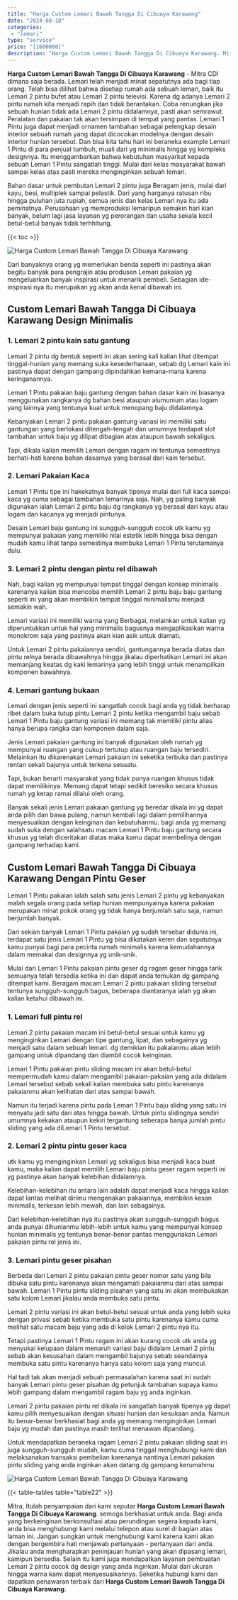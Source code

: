 ```yaml
---
title: "Harga Custom Lemari Bawah Tangga Di Cibuaya Karawang"
date: "2024-08-18"
categories:
 - "lemari"
type: "service"
price: "[1600000]"
description: "Harga Custom Lemari Bawah Tangga Di Cibuaya Karawang. Mitra, Itulah penyampaian dari kami seputar **Harga Custom Lemari Bawah Tangga Di Cibuaya Karawang**. s..."
---
```


**Harga Custom Lemari Bawah Tangga Di Cibuaya Karawang** - Mitra CDI dimana saja berada. Lemari telah menjadi minat sepatutnya ada bagi tiap orang. Telah bisa dilihat bahwa disetiap rumah ada sebuah lemari, baik itu Lemari 2 pintu bufet atau Lemari 2 pintu televisi. Karena dg adanya Lemari 2 pintu rumah kita menjadi rapih dan tidak berantakan. Coba renungkan jika sebuah hunian tidak ada Lemari 2 pintu didalamnya, pasti akan semrawut. Peralatan dan pakaian tak akan tersimpan di tempat yang pantas. Lemari 1 Pintu juga dapat menjadi ornamen tambahan sebagai pelengkap desain interior sebuah rumah yang dapat dicocokan modelnya dengan desain interior hunian tersebut. Dan bisa kita tahu hari ini beraneka example Lemari 1 Pintu di para penjual tumbuh, muali dari yg minimalis hingga yg kompleks designnya. Itu menggambarkan bahwa kebutuhan masyarkat kepada sebuah Lemari 1 Pintu sangatlah tinggi. Mulai dari kelas masyarakat bawah sampai kelas atas pasti mereka menginginkan sebuah lemari.

Bahan dasar untuk pembutan Lemari 2 pintu juga Beragam jenis, mulai dari kayu, besi, multiplek sampai pelastik. Dari yang harganya ratusan ribu hingga puluhan juta rupiah, semua jenis dan kelas Lemari nya itu ada peminatnya. Perusahaan yg memproduksi lemaripun semakin hari kian banyak, belum lagi jasa layanan yg perorangan dan usaha sekala kecil betul-betul banyak tidak terhhitung.

{{< toc >}}

![Harga Custom Lemari Bawah Tangga Di Cibuaya Karawang](/images/mebel/lemari-umum-009.jpg)

Dari banyaknya orang yg memerlukan benda seperti ini pastinya akan begitu banyak para pengrajin atau produsen Lemari pakaian yg mengeluarkan banyak inspirasi untuk menarik pembeli. Sebagian ide-inspirasi nya itu merupakan yg akan anda kenal dibawah ini.

## Custom Lemari Bawah Tangga Di Cibuaya Karawang Design Minimalis

### 1\. Lemari 2 pintu kain satu gantung

Lemari 2 pintu dg bentuk seperti ini akan sering kali kalian lihat ditempat tinggal-hunian yang memang suka kesederhanaan, sebab dg Lemari kain ini pastinya dapat dengan gampang dipindahkan kemana-mana karena keringanannya.

Lemari 1 Pintu pakaian baju gantung dengan bahan dasar kain ini biasanya menggunakan rangkanya dg bahan besi ataupun alumunium atau logam yang lainnya yang tentunya kuat untuk menopang baju didalamnya.

Kebanyakan Lemari 2 pintu pakaian gantung variasi ini memiliki satu gantungan yang berlokasi ditengah-tengah dan umumnya terdapat slot tambahan untuk baju yg dilipat dibagian atas ataupun bawah sekaligus.

Tapi, dikala kalian memilih Lemari dengan ragam ini tentunya semestinya berhati-hati karena bahan dasarnya yang berasal dari kain tersebut.

### 2\. Lemari Pakaian Kaca

Lemari 1 Pintu tipe ini hakekatnya banyak tipenya mulai dari full kaca sampai kaca yg cuma sebagai tambahan lemarinya saja. Nah, yg paling banyak digunakan ialah Lemari 2 pintu baju dg rangkanya yg berasal dari kayu atau logam dan kacanya yg menjadi pintunya.

Desain Lemari baju gantung ini sungguh-sungguh cocok utk kamu yg mempunyai pakaian yang memiliki nilai estetik lebih hingga bisa dengan mudah kamu lihat tanpa semestinya membuka Lemari 1 Pintu terutamanya dulu.

### 3\. Lemari 2 pintu dengan pintu rel dibawah

Nah, bagi kalian yg mempunyai tempat tinggal dengan konsep minimalis karenanya kalian bisa mencoba memilih Lemari 2 pintu baju baju gantung seperti ini yang akan membikin tempat tinggal minimalismu menjadi semakin wah.

Lemari variasi ini memiliki warna yang Berbagai, melainkan untuk kalian yg diperuntukkan untuk hal yang minimalis bagusnya mengaplikasikan warna monokrom saja yang pastinya akan kian asik untuk diamati.

Untuk Lemari 2 pintu pakaiannya sendiri, gantungannya berada diatas dan pintu relnya berada dibawahnya hingga jikalau diperhatikan Lemari ini akan memanjang keatas dg kaki lemarinya yang lebih tinggi untuk menampilkan komponen bawahnya.

### 4\. Lemari gantung bukaan

Lemari dengan jenis seperti ini sangatlah cocok bagi anda yg tidak berharap ribet dalam buka tutup pintu Lemari 2 pintu ketika mengambil baju sebab Lemari 1 Pintu baju gantung variasi ini memang tak memiliki pintu alias hanya berupa rangka dan komponen dalam saja.

Jenis Lemari pakaian gantung ini banyak digunakan oleh rumah yg mempunyai ruangan yang cukup tertutup atau ruangan baju tersediri. Melainkan itu dikarenakan Lemari pakaian ini seketika terbuka dan pastinya rentan sekali bajunya untuk terkena sesuatu.

Tapi, bukan berarti masyarakat yang tidak punya ruangan khusus tidak dapat memilikinya. Memang dapat tetapi sedikit beresiko secara khusus rumah yg kerap ramai dilalui oleh orang.

Banyak sekali jenis Lemari pakaian gantung yg beredar dikala ini yg dapat anda pilih dan bawa pulang, namun kembali lagi dalam pemilihannya menyesuaikan dengan keinginan dan kebutuhanmu. bagi anda yg memang sudah suka dengan salahsatu macam Lemari 1 Pintu baju gantung secara khusus yg telah diceritakan diatas maka kamu dapat membelinya dengan gampang terhadap kami.

## Custom Lemari Bawah Tangga Di Cibuaya Karawang Dengan Pintu Geser

Lemari 1 Pintu pakaian ialah salah satu jenis Lemari 2 pintu yg kebanyakan malah segala orang pada setiap hunian mempunyainya karena pakaian merupakan minat pokok orang yg tidak hanya berjumlah satu saja, namun berjumlah banyak.

Dari sekian banyak Lemari 1 Pintu pakaian yg sudah tersebar didunia ini, terdapat satu jenis Lemari 1 Pintu yg bisa dikatakan keren dan sepatutnya kamu punyai bagi para pecinta rumah minimalis karena kemudahannya dalam memakai dan designnya yg unik-unik.

Mulai dari Lemari 1 Pintu pakaian pintu geser dg ragam geser hingga tarik semuanya telah tersedia ketika ini dan dapat anda temukan dg gampang ditempat kami. Beragam macam Lemari 2 pintu pakaian sliding tersebut tentunya sungguh-sungguh bagus, beberapa diantaranya ialah yg akan kalian ketahui dibawah ini.

### 1\. Lemari full pintu rel

Lemari 2 pintu pakaian macam ini betul-betul sesuai untuk kamu yg menginginkan Lemari dengan tipe gantung, lipat, dan sebagainya yg menjadi satu dalam sebuah lemari. dg demikian itu pakaianmu akan lebih gampang untuk dipandang dan diambil cocok keinginan.

Lemari 1 Pintu pakaian pintu sliding macam ini akan betul-betul mempermudah kamu dalam mengambil pakaian-pakaian yang ada didalam Lemari tersebut sebab sekali kalian membuka satu pintu karenanya pakaianmu akan kelihatan dari atas sampai bawah.

Namun itu terjadi karena pintu pada Lemari 1 Pintu baju slidng yang satu ini menyatu jadi satu dari atas hingga bawah. Untuk pintu slidingnya sendiri umumnya kekakan ataupun kekiri tergantung seberapa banya jumlah pintu sliding yang ada diLemari 1 Pintu tersebut.

### 2\. Lemari 2 pintu pintu geser kaca

utk kamu yg menginginkan Lemari yg sekaligus bisa menjadi kaca buat kamu, maka kalian dapat memilih Lemari baju pintu geser ragam seperti ini yg pastinya akan banyak kelebihan didalamnya.

Kelebihan-kelebihan itu antara lain adalah dapat menjadi kaca hingga kalian dapat lantas melihat dirimu mengenakan pakaiannya, membikin kesan minimalis, terkesan lebih mewah, dan lain sebagainya.

Dari kelebihan-kelebihan nya itu pastinya akan sungguh-sungguh bagus anda punyai dihunianmu lebih-lebih untuk kamu yang mempunyai konsep hunian minimalis yg tentunya benar-benar pantas menggunakan Lemari pakaian pintu rel jenis ini.

### 3\. Lemari pintu geser pisahan

Berbeda dari Lemari 2 pintu pakaian pintu geser nomor satu yang bila dibuka satu pintu karenanya akan mengamati pakaianmu dari atas sampai bawah. Lemari 1 Pintu pintu sliding pisahan yang satu ini akan membukakan satu kolom Lemari jikalau anda membuka satu pintu.

Lemari 2 pintu variasi ini akan betul-betul sesuai untuk anda yang lebih suka dengan privasi sebab ketika membuka satu pintu karenanya kamu cuma melihat satu macam baju yang ada di kolok Lemari 2 pintu nya itu.

Tetapi pastinya Lemari 1 Pintu ragam ini akan kurang cocok utk anda yg menyukai kelupaan dalam menaruh variasi baju didalam Lemari 2 pintu sebab akan kesusahan dalam mengambil bajunya sebab seandainya membuka satu pintu karenanya hanya satu kolom saja yang muncul.

Hal tadi tak akan menjadi sebuah permasalahan karena saat ini sudah banyak Lemari pintu geser pisahan dg petunjuk tambahan supaya kamu lebih gampang dalam mengambil ragam baju yg anda inginkan.

Lemari 2 pintu pakaian pintu rel dikala ini sangatlah banyak tipenya yg dapat kamu pilih menyesuaikan dengan situasi hunian dan kesukaan anda. Namun itu benar-benar berkhasiat bagi anda yg memang menginginkan Lemari baju yg mudah dan pastinya masih terlihat menawan dipandang.

Untuk mendapatkan beraneka ragam Lemari 2 pintu pakaian sliding saat ini juga sungguh-sungguh mudah, kamu cuma tinggal menghubungi kami dan melaksanakan transaksi pembelian karenanya nantinya Lemari pakaian pintu sliding yang anda inginkan akan datang dg gampang kerumahmu

![Harga Custom Lemari Bawah Tangga Di Cibuaya Karawang](/images/mebel/lemari-buku-012.jpg)

{{< table-tables table="table22" >}}

Mitra, Itulah penyampaian dari kami seputar **Harga Custom Lemari Bawah Tangga Di Cibuaya Karawang**. semoga berkhasiat untuk anda. Bagi anda yang berkeinginan berkonsultasi atau perundingan segera kepada kami, anda bisa menghubungi kami melalui telepon atau surel di bagian atas laman ini. Jangan sungkan untuk menghubungi kami karena kami akan dengan bergembira hati menjawab pertanyaan - pertanyaan dari anda. Jikalau anda mengharapkan peninjauan hunian yang akan dipasang lemari, kamipun bersedia. Selain itu kami juga mendapatkan layanan pembuatan Lemari 2 pintu cocok dg design yang anda inginkan. Mulai dari ukuran hingga warna kami dapat menyesuaikannya. Seketika hubungi kami dan dapatkan penawaran terbaik dari **Harga Custom Lemari Bawah Tangga Di Cibuaya Karawang**.
